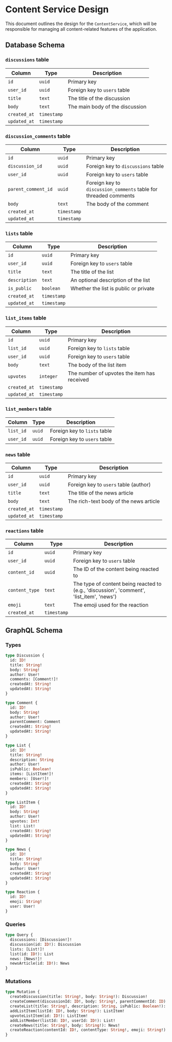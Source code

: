 # Content Service Design

This document outlines the design for the `ContentService`, which will be responsible for managing all content-related features of the application.

## Database Schema

### `discussions` table

| Column | Type | Description |
| --- | --- | --- |
| `id` | `uuid` | Primary key |
| `user_id` | `uuid` | Foreign key to `users` table |
| `title` | `text` | The title of the discussion |
| `body` | `text` | The main body of the discussion |
| `created_at` | `timestamp` | |
| `updated_at` | `timestamp` | |

### `discussion_comments` table

| Column | Type | Description |
| --- | --- | --- |
| `id` | `uuid` | Primary key |
| `discussion_id` | `uuid` | Foreign key to `discussions` table |
| `user_id` | `uuid` | Foreign key to `users` table |
| `parent_comment_id` | `uuid` | Foreign key to `discussion_comments` table for threaded comments |
| `body` | `text` | The body of the comment |
| `created_at` | `timestamp` | |
| `updated_at` | `timestamp` | |

### `lists` table

| Column | Type | Description |
| --- | --- | --- |
| `id` | `uuid` | Primary key |
| `user_id` | `uuid` | Foreign key to `users` table |
| `title` | `text` | The title of the list |
| `description` | `text` | An optional description of the list |
| `is_public` | `boolean` | Whether the list is public or private |
| `created_at` | `timestamp` | |
| `updated_at` | `timestamp` | |

### `list_items` table

| Column | Type | Description |
| --- | --- | --- |
| `id` | `uuid` | Primary key |
| `list_id` | `uuid` | Foreign key to `lists` table |
| `user_id` | `uuid` | Foreign key to `users` table |
| `body` | `text` | The body of the list item |
| `upvotes` | `integer` | The number of upvotes the item has received |
| `created_at` | `timestamp` | |
| `updated_at` | `timestamp` | |

### `list_members` table

| Column | Type | Description |
| --- | --- | --- |
| `list_id` | `uuid` | Foreign key to `lists` table |
| `user_id` | `uuid` | Foreign key to `users` table |

### `news` table

| Column | Type | Description |
| --- | --- | --- |
| `id` | `uuid` | Primary key |
| `user_id` | `uuid` | Foreign key to `users` table (author) |
| `title` | `text` | The title of the news article |
| `body` | `text` | The rich-text body of the news article |
| `created_at` | `timestamp` | |
| `updated_at` | `timestamp` | |

### `reactions` table

| Column | Type | Description |
| --- | --- | --- |
| `id` | `uuid` | Primary key |
| `user_id` | `uuid` | Foreign key to `users` table |
| `content_id` | `uuid` | The ID of the content being reacted to |
| `content_type` | `text` | The type of content being reacted to (e.g., 'discussion', 'comment', 'list_item', 'news') |
| `emoji` | `text` | The emoji used for the reaction |
| `created_at` | `timestamp` | |

## GraphQL Schema

### Types

```graphql
type Discussion {
  id: ID!
  title: String!
  body: String!
  author: User!
  comments: [Comment!]!
  createdAt: String!
  updatedAt: String!
}

type Comment {
  id: ID!
  body: String!
  author: User!
  parentComment: Comment
  createdAt: String!
  updatedAt: String!
}

type List {
  id: ID!
  title: String!
  description: String
  author: User!
  isPublic: Boolean!
  items: [ListItem!]!
  members: [User!]!
  createdAt: String!
  updatedAt: String!
}

type ListItem {
  id: ID!
  body: String!
  author: User!
  upvotes: Int!
  list: List!
  createdAt: String!
  updatedAt: String!
}

type News {
  id: ID!
  title: String!
  body: String!
  author: User!
  createdAt: String!
  updatedAt: String!
}

type Reaction {
  id: ID!
  emoji: String!
  user: User!
}
```

### Queries

```graphql
type Query {
  discussions: [Discussion!]!
  discussion(id: ID!): Discussion
  lists: [List!]!
  list(id: ID!): List
  news: [News!]!
  newsArticle(id: ID!): News
}
```

### Mutations

```graphql
type Mutation {
  createDiscussion(title: String!, body: String!): Discussion!
  createComment(discussionId: ID!, body: String!, parentCommentId: ID): Comment!
  createList(title: String!, description: String, isPublic: Boolean!): List!
  addListItem(listId: ID!, body: String!): ListItem!
  upvoteListItem(id: ID!): ListItem!
  addListMember(listId: ID!, userId: ID!): List!
  createNews(title: String!, body: String!): News!
  createReaction(contentId: ID!, contentType: String!, emoji: String!): Reaction!
}
```